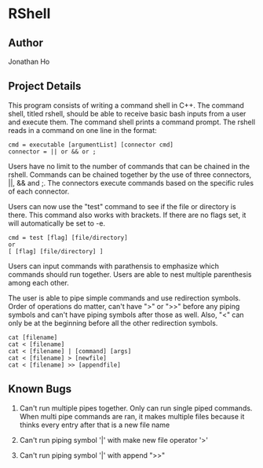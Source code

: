# RShell

## Author
Jonathan Ho

## Project Details
This program consists of writing a command shell in C++. The command shell, titled rshell,
should be able to receive basic bash inputs from a user and execute them. The command shell prints a command
prompt. The rshell reads in a command on one line in the format: 
```
cmd = executable [argumentList] [connector cmd]
connector = || or && or ;
```
Users have no limit to the number of commands that can be chained in the rshell. Commands
can be chained together by the use of three connectors, ||, && and ;. The connectors
execute commands based on the specific rules of each connector.

Users can now use the "test" command to see if the file or directory is there. This command also works with brackets. If there are no flags set, it will automatically be set to -e.
```
cmd = test [flag] [file/directory]
or
[ [flag] [file/directory] ]
```
Users can input commands with parathensis to emphasize which commands should run together. Users are able to nest multiple parenthesis among each other.

The user is able to pipe simple commands and use redirection symbols. Order of operations do matter, can't have ">" or ">>" before any piping symbols and can't have piping symbols after those as well. Also, "<" can only be at the beginning before all the other redirection symbols.
```
cat [filename]
cat < [filename]
cat < [filename] | [command] [args]
cat < [filename] > [newfile]
cat < [filename] >> [appendfile]
```

## Known Bugs
1. Can't run multiple pipes together. Only can run single piped commands. When multi pipe commands are ran, it makes multiple files because it thinks every entry after that is a new file name

2. Can't run piping symbol '|' with make new file operator '>'

3. Can't run piping symbol '|' with append ">>"


